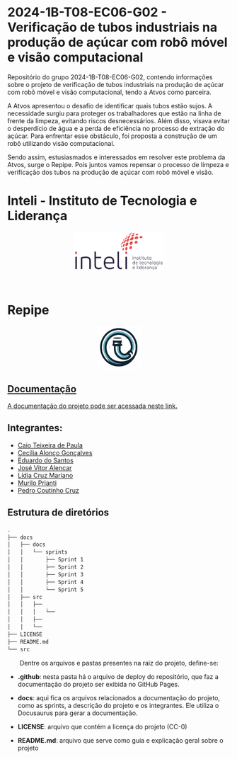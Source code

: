 # 2024-1B-T08-EC06-G02 - Verificação de tubos industriais na produção de açúcar com robô móvel e visão computacional

Repositório do grupo 2024-1B-T08-EC06-G02, contendo informações sobre o projeto de verificação de tubos industriais na produção de açúcar com robô móvel e visão computacional, tendo a Atvos como parceira. 

A Atvos apresentou o desafio de identificar quais tubos estão sujos. A necessidade surgiu para proteger os trabalhadores que estão na linha de frente da limpeza, evitando riscos desnecessários. Além disso, visava evitar o desperdício de água e a perda de eficiência no processo de extração do açúcar. Para enfrentar esse obstáculo, foi proposta a construção de um robô utilizando visão computacional.

Sendo assim, estusiasmados e interessados em resolver este problema da Atvos, surge o Repipe. Pois juntos vamos repensar o processo de limpeza e verificação dos tubos na produção de açúcar com robô móvel e visão.

# Inteli - Instituto de Tecnologia e Liderança

<p align="center">
<a href= "https://www.inteli.edu.br/"><img src="docs/static/img/inteli.png" alt="Inteli - Instituto de Tecnologia e Liderança" border="0" width=40% height=40%></a>
</p>

<br>

# Repipe

<p align="center">
<a href="https://inteli-college.github.io/2024-1B-T08-EC06-G02/"><img src="docs/static/img/logo-repipe.png" alt="Repipe" border="0" width="20%" height="20%">
</p>

## Documentação

A documentação do projeto pode ser acessada neste link.
<a href="https://inteli-college.github.io/2024-1B-T08-EC06-G02/"></a>

## Integrantes:
- <a href="https://www.linkedin.com/in/caio-teixeira-paula/">Caio Teixeira de Paula</a>
- <a href="https://www.linkedin.com/in/caio-teixeira-paula/">Cecília Alonço Gonçalves</a>
- <a href="https://www.linkedin.com/in/eduardo-henrique-dos-santos/">Eduardo do Santos</a>
- <a href="https://www.linkedin.com/in/josevalencar/">José Vitor Alencar</a>
- <a href="https://www.linkedin.com/in/lidiamariano/">Lídia Cruz Mariano</a>
- <a href="https://www.linkedin.com/in/murilo-prianti-0073111a1/">Murilo Prianti</a>
- <a href="https://www.linkedin.com/in/pedro-henrique-coutinho-cruz/">Pedro Coutinho Cruz</a>

## Estrutura de diretórios

```bash
.
├── docs
│   ├── docs
│   │   └── sprints
│   │       ├── Sprint 1
│   │       ├── Sprint 2
│   │       ├── Sprint 3
│   │       ├── Sprint 4
│   │       └── Sprint 5
│   ├── src
│   │   ├── 
│   │   │   └── 
│   │   ├── 
│   │   └── 
├── LICENSE
├── README.md
└── src
```

&emsp;&emsp;Dentre os arquivos e pastas presentes na raiz do projeto, define-se:

- <b>.github</b>: nesta pasta há o arquivo de deploy do repositório, que faz a documentação do projeto ser exibida no GitHub Pages.

- <b>docs</b>: aqui fica os arquivos relacionados a documentação do projeto, como as sprints, a descrição do projeto e os integrantes. Ele utiliza o Docusaurus para gerar a documentação.

<!-- - <b>src</b>: pasta com todos os códigos e base de dados utilizados no projeto -->

- <b>LICENSE</b>: arquivo que contém a licença do projeto (CC-0)

- <b>README.md</b>: arquivo que serve como guia e explicação geral sobre o projeto
